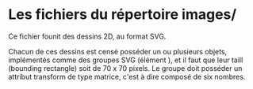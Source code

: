 # Les fichiers du répertoire images/ #
Ce fichier founit des dessins 2D, au format SVG.

Chacun de ces dessins est censé posséder un ou plusieurs objets,
implémentés comme des groupes SVG (élément <g>), et il faut que leur
taill (bounding rectangle) soit de 70 x 70 pixels. Le groupe doit
posséder un attribut transform de type matrice, c'est à dire composé
de six nombres.
